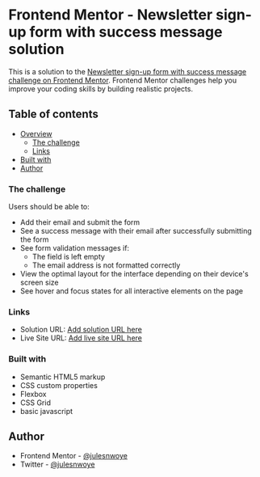 # Frontend Mentor - Newsletter sign-up form with success message solution

This is a solution to the [Newsletter sign-up form with success message challenge on Frontend Mentor](https://www.frontendmentor.io/challenges/newsletter-signup-form-with-success-message-3FC1AZbNrv). Frontend Mentor challenges help you improve your coding skills by building realistic projects.
## Table of contents

- [Overview](#overview)
  - [The challenge](#the-challenge)
  - [Links](#links)
 - [Built with](#built-with)
  - [Author](#author)

### The challenge

Users should be able to:

- Add their email and submit the form
- See a success message with their email after successfully submitting the form
- See form validation messages if:
  - The field is left empty
  - The email address is not formatted correctly
- View the optimal layout for the interface depending on their device's screen size
- See hover and focus states for all interactive elements on the page


### Links
- Solution URL: [Add solution URL here]([https://your-solution-url.com](https://github.com/julesnwoye/newsletter-sign-up-with-success-message))
- Live Site URL: [Add live site URL here]([https://your-live-site-url.com](https://julesnwoye.github.io/newsletter-sign-up-with-success-message/))

### Built with

- Semantic HTML5 markup
- CSS custom properties
- Flexbox
- CSS Grid
- basic javascript


## Author

- Frontend Mentor - [@julesnwoye](https://www.frontendmentor.io/profile/julesnwoye)
- Twitter - [@julesnwoye](https://www.twitter.com/julesnwoye)

